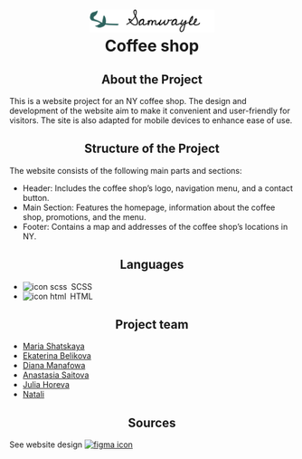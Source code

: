 <h1 align="center"><img src="https://github.com/makfluffy575/1st_team_project/blob/main/assets/icons/logo.svg" alt="logo" height="40"/> <br/> Coffee shop</h1>
<h2 align="center">About the Project</h2>
<p>This is a website project for an NY coffee shop. The design and development of the website aim to make it convenient and user-friendly for visitors. The site is also adapted for mobile devices to enhance ease of use.</p>
<h2 align="center">Structure of the Project</h2>
<p>The website consists of the following main parts and sections:</p>
<ul> 
  <li>Header: Includes the coffee shop’s logo, navigation menu, and a contact button.</li>
  <li>Main Section: Features the homepage, information about the coffee shop, promotions, and the menu.</li>
  <li>Footer: Contains a map and addresses of the coffee shop’s locations in NY.</li>
</ul>
<h2 align="center">Languages</h2>
<ul> 
  <li><img src="https://cdn2.iconfinder.com/data/icons/boxicons-logos/24/bxl-sass-1024.png" alt="icon scss" height="25" />&ensp;SCSS</li>
  <li><img src="https://cdn4.iconfinder.com/data/icons/proglyphs-free/512/HTML5-1024.png" alt="icon html" height="30"/>&ensp;HTML</li>
</ul>
<h2 align="center">Project team</h2>
<ul> 
  <li><a href="https://github.com/makfluffy575">Maria Shatskaya</a></li>
  <li><a href="https://github.com/belikovaekaterina">Ekaterina Belikova</a></li>
  <li><a href="https://github.com/DianaManafowa">Diana Manafowa</a></li>
  <li><a href="https://github.com/saitovaan35">Anastasia Saitova</a></li>
  <li><a href="https://github.com/Julia024">Julia Horeva</a></li>
  <li><a href="https://github.com/Natali1802">Natali</a></li>
</ul>
<h2 align="center">Sources</h2>
See website design <a href="https://www.figma.com/design/jQlz9F1iz0ysmazPkwwirI/Samwyle-(Community)-(Copy)?node-id=0-1&node-type=canvas&t=GdGy9NRuRdJRY4ET-0"> <img src="https://cdn4.iconfinder.com/data/icons/logos-brands-in-colors/3000/figma-logo-1024.png" alt="figma icon" height="40"/></a>
